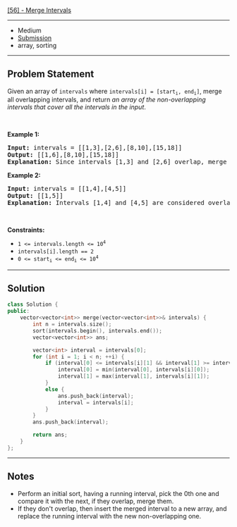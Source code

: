 [[56] - Merge Intervals](https://leetcode.com/problems/merge-intervals)

---

- Medium
- [Submission](https://leetcode.com/problems/merge-intervals/submissions/1015380122/)
- array, sorting

---

## Problem Statement

<p>Given an array&nbsp;of <code>intervals</code>&nbsp;where <code>intervals[i] = [start<sub>i</sub>, end<sub>i</sub>]</code>, merge all overlapping intervals, and return <em>an array of the non-overlapping intervals that cover all the intervals in the input</em>.</p>

<p>&nbsp;</p>
<p><strong class="example">Example 1:</strong></p>

<pre>
<strong>Input:</strong> intervals = [[1,3],[2,6],[8,10],[15,18]]
<strong>Output:</strong> [[1,6],[8,10],[15,18]]
<strong>Explanation:</strong> Since intervals [1,3] and [2,6] overlap, merge them into [1,6].
</pre>

<p><strong class="example">Example 2:</strong></p>

<pre>
<strong>Input:</strong> intervals = [[1,4],[4,5]]
<strong>Output:</strong> [[1,5]]
<strong>Explanation:</strong> Intervals [1,4] and [4,5] are considered overlapping.
</pre>

<p>&nbsp;</p>
<p><strong>Constraints:</strong></p>

<ul>
	<li><code>1 &lt;= intervals.length &lt;= 10<sup>4</sup></code></li>
	<li><code>intervals[i].length == 2</code></li>
	<li><code>0 &lt;= start<sub>i</sub> &lt;= end<sub>i</sub> &lt;= 10<sup>4</sup></code></li>
</ul>


---

## Solution

```cpp
class Solution {
public:
    vector<vector<int>> merge(vector<vector<int>>& intervals) {
        int n = intervals.size();
        sort(intervals.begin(), intervals.end());
        vector<vector<int>> ans;

        vector<int> interval = intervals[0];
        for (int i = 1; i < n; ++i) {
            if (interval[0] <= intervals[i][1] && interval[1] >= intervals[i][0]) {
                interval[0] = min(interval[0], intervals[i][0]);
                interval[1] = max(interval[1], intervals[i][1]);
            }
            else {
                ans.push_back(interval);
                interval = intervals[i];
            }
        }
        ans.push_back(interval);

        return ans;
    }
};
```

---

## Notes

- Perform an initial sort, having a running interval, pick the 0th one and compare it with the next, if they overlap, merge them.
- If they don't overlap, then insert the merged interval to a new array, and replace the running interval with the new non-overlapping one.
